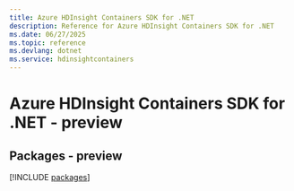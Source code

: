```yaml
---
title: Azure HDInsight Containers SDK for .NET
description: Reference for Azure HDInsight Containers SDK for .NET
ms.date: 06/27/2025
ms.topic: reference
ms.devlang: dotnet
ms.service: hdinsightcontainers
---
```

# Azure HDInsight Containers SDK for .NET - preview
## Packages - preview
[!INCLUDE [packages](hdinsight-containers-index.md)]